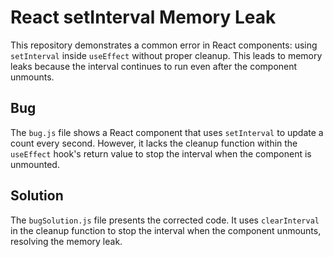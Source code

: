# React setInterval Memory Leak

This repository demonstrates a common error in React components: using `setInterval` inside `useEffect` without proper cleanup. This leads to memory leaks because the interval continues to run even after the component unmounts.

## Bug
The `bug.js` file shows a React component that uses `setInterval` to update a count every second.  However, it lacks the cleanup function within the `useEffect` hook's return value to stop the interval when the component is unmounted.

## Solution
The `bugSolution.js` file presents the corrected code. It uses `clearInterval` in the cleanup function to stop the interval when the component unmounts, resolving the memory leak.